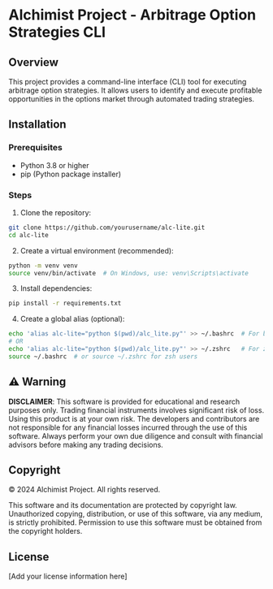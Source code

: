 # Alchimist Project - Arbitrage Option Strategies CLI

## Overview
This project provides a command-line interface (CLI) tool for executing arbitrage option strategies. It allows users to identify and execute profitable opportunities in the options market through automated trading strategies.

## Installation

### Prerequisites
- Python 3.8 or higher
- pip (Python package installer)

### Steps
1. Clone the repository:
```bash
git clone https://github.com/yourusername/alc-lite.git
cd alc-lite
```

2. Create a virtual environment (recommended):
```bash
python -m venv venv
source venv/bin/activate  # On Windows, use: venv\Scripts\activate
```

3. Install dependencies:
```bash
pip install -r requirements.txt
```

4. Create a global alias (optional):
```bash
echo 'alias alc-lite="python $(pwd)/alc_lite.py"' >> ~/.bashrc  # For bash users
# OR
echo 'alias alc-lite="python $(pwd)/alc_lite.py"' >> ~/.zshrc   # For zsh users
source ~/.bashrc  # or source ~/.zshrc for zsh users
```

## ⚠️ Warning
**DISCLAIMER**: This software is provided for educational and research purposes only. Trading financial instruments involves significant risk of loss. Using this product is at your own risk. The developers and contributors are not responsible for any financial losses incurred through the use of this software. Always perform your own due diligence and consult with financial advisors before making any trading decisions.

## Copyright
© 2024 Alchimist Project. All rights reserved.

This software and its documentation are protected by copyright law. Unauthorized copying, distribution, or use of this software, via any medium, is strictly prohibited. Permission to use this software must be obtained from the copyright holders.

## License
[Add your license information here] 